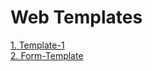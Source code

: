 # Web Templates
  <a href='https://nik-1207.github.io/webtemplates/html/template1.html'>1. Template-1</a><br>
  <a href='https://nik-1207.github.io/webtemplates/html/form.html'>2. Form-Template</a>
